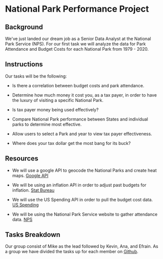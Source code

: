 # National Park Performance Project




## Background




We've just landed our dream job as a Senior Data Analyst at the National Park Service (NPS). For our first task we will analyze the data for Park Attendance and Budget Costs for each National Park from 1979 - 2020.




## Instructions




Our tasks will be the following:




* Is there a correlation between budget costs and park attendance. 

* Determine how much money it cost you, as a tax payer, in order to have the luxury of visiting a specific National Park.

* Is tax payer money being used effectively?

* Compare National Park performance between States and individual parks to determine most effective.

* Allow users to select a Park and year to view tax payer effectiveness.

* Where does your tax dollar get the most bang for its buck?




## Resources




* We will use a google API to geocode the National Parks and create heat maps. [Google API](https://developers.google.com/places/web-service/search)




* We will be using an inflation API in order to adjust past budgets for inflation. [Stat Bureau](https://www.statbureau.org/en/united-states/inflation-charts-monthly-year-over-year)




* We will use the US Spending API in order to pull the budget cost data. [US Spending](https://api.usaspending.gov/)




* We will be using the National Park Service website to gather attendance data. [NPS](https://irma.nps.gov/STATS/SSRSReports/National%20Reports/Annual%20Park%20Ranking%20Report%20(1979%20-%20Last%20Calendar%20Year)) 




## Tasks Breakdown




Our group consist of Mike as the lead followed by Kevin, Ana, and Efrain. As a group we have divided the tasks up for each member on [Github](https://github.com/mregpala/project-national-park-performance/blob/Efrain_Create_README/resources/Parks_Project.png).
